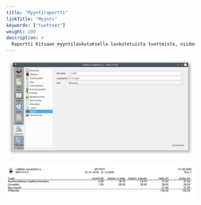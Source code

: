 ```yaml
---
title: "Myyntiraportti"
linkTitle: "Myynti"
keywords: ["tuotteet"]
weight: 100
description: >
  Raportti Kitsaan myyntilaskutuksella laskutetuista tuotteista, niiden määrästä, keskimääräisestä kappalehinnasta ja kokonaismyynnistä.
---
```


![](/img/fi/raportit/myyntidlg.png)

![](/img/fi/raportit/myyntiraportti.png)
